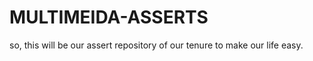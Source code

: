 # MULTIMEIDA-ASSERTS

so, this will be our assert repository of our tenure to make our life easy. 

